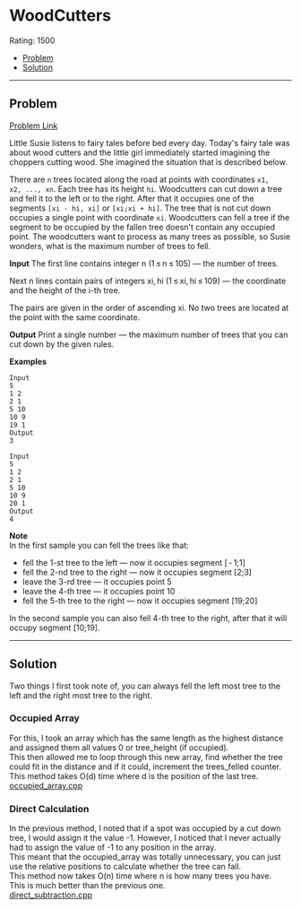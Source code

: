 # WoodCutters
Rating: 1500

- [Problem](#Problem)
- [Solution](#Solution)

------
## Problem
[Problem Link](https://codeforces.com/problemset/problem/545/C)

Little Susie listens to fairy tales before bed every day. Today's fairy tale was about wood cutters and the little girl immediately started imagining the choppers cutting wood. She imagined the situation that is described below.

There are `n` trees located along the road at points with coordinates `x1, x2, ..., xn`. Each tree has its height `hi`. Woodcutters can cut down a tree and fell it to the left or to the right. After that it occupies one of the segments `[xi - hi, xi]` or `[xi;xi + hi]`. The tree that is not cut down occupies a single point with coordinate `xi`. Woodcutters can fell a tree if the segment to be occupied by the fallen tree doesn't contain any occupied point. The woodcutters want to process as many trees as possible, so Susie wonders, what is the maximum number of trees to fell.

**Input**
The first line contains integer n (1 ≤ n ≤ 105) — the number of trees.

Next n lines contain pairs of integers xi, hi (1 ≤ xi, hi ≤ 109) — the coordinate and the height of the і-th tree.

The pairs are given in the order of ascending xi. No two trees are located at the point with the same coordinate.

**Output**
Print a single number — the maximum number of trees that you can cut down by the given rules.

**Examples**
```
Input
5
1 2
2 1
5 10
10 9
19 1
Output
3
```
```
Input
5
1 2
2 1
5 10
10 9
20 1
Output
4
```

**Note**  
In the first sample you can fell the trees like that:  
- fell the 1-st tree to the left — now it occupies segment [ - 1;1]
- fell the 2-nd tree to the right — now it occupies segment [2;3]
- leave the 3-rd tree — it occupies point 5
- leave the 4-th tree — it occupies point 10
- fell the 5-th tree to the right — now it occupies segment [19;20]  

In the second sample you can also fell 4-th tree to the right, after that it will occupy segment [10;19].

----
## Solution
Two things I first took note of, you can always fell the left most tree to the left and the right most tree to the right.  

### Occupied Array
For this, I took an array which has the same length as the highest distance and assigned them all values 0 or tree_height (if occupied).  
This then allowed me to loop through this new array, find whether the tree could fit in the distance and if it could, increment the trees_felled counter.  
This method takes O(d) time where d is the position of the last tree.  
[occupied_array.cpp](solutions/occupied_array.cpp)

### Direct Calculation
In the previous method, I noted that if a spot was occupied by a cut down tree, I would assign it the value -1. However, I noticed that I never actually had to assign the value of -1 to any position in the array.  
This meant that the occupied_array was totally unnecessary, you can just use the relative positions to calculate whether the tree can fall.  
This method now takes O(n) time where n is how many trees you have.  
This is much better than the previous one.  
[direct_subtraction.cpp](solutions/direct_subtraction.cpp)  


